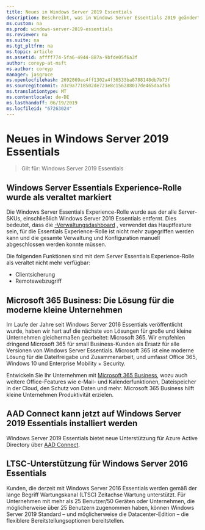 ```yaml
---
title: Neues in Windows Server 2019 Essentials
description: Beschreibt, was in Windows Server Essentials 2019 geändert wird
ms.custom: na
ms.prod: windows-server-2019-essentials
ms.reviewer: na
ms.suite: na
ms.tgt_pltfrm: na
ms.topic: article
ms.assetid: affff774-5fa6-4944-887a-9bfde05f6a3f
author: coreyp-at-msft
ms.author: coreyp
manager: jasgroce
ms.openlocfilehash: 2692869ac4ff1302a4f36533ba8788148db7b73f
ms.sourcegitcommit: a3c9a7718502de723e8c156288017de465daaf6b
ms.translationtype: MT
ms.contentlocale: de-DE
ms.lasthandoff: 06/19/2019
ms.locfileid: "67263024"
---
```

# <a name="whats-new-in-windows-server-2019-essentials"></a>Neues in Windows Server 2019 Essentials

> Gilt für: Windows Server 2019 Essentials

## <a name="windows-server-essentials-experience-role-has-been-deprecated"></a>Windows Server Essentials Experience-Rolle wurde als veraltet markiert

Die Windows Server Essentials Experience-Rolle wurde aus der alle Server-SKUs, einschließlich Windows Server 2019 Essentials entfernt. Dies bedeutet, dass die [-Verwaltungsdashboard](../manage/overview-of-the-dashboard-in-windows-server-essentials.md) , verwendet das Hauptfeature sein, für die Essentials Experience-Rolle ist nicht mehr zugegriffen werden kann und die gesamte Verwaltung und Konfiguration manuell abgeschlossen werden konnte müssen. 

Die folgenden Funktionen sind mit dem Server Essentials Experience-Rolle als veraltet nicht mehr verfügbar:

-   Clientsicherung 
-   Remotewebzugriff 

## <a name="microsoft-365-business-the-modern-small-business-solution"></a>Microsoft 365 Business: Die Lösung für die moderne kleine Unternehmen 

Im Laufe der Jahre seit Windows Server 2016 Essentials veröffentlicht wurde, haben wir hart auf die nächste von Lösungen für große und kleine Unternehmen gleichermaßen gearbeitet: Microsoft 365. Wir empfehlen dringend Microsoft 365 für small Business-Kunden als Ersatz für alle Versionen von Windows Server Essentials. Microsoft 365 ist eine moderne Lösung für die Dateifreigabe und Zusammenarbeit, und umfasst Office 365, Windows 10 und Enterprise Mobility + Security. 

Entwickeln Sie Ihr Unternehmen mit [Microsoft 365 Business](https://www.microsoft.com/microsoft-365/business), wozu auch weitere Office-Features wie e-Mail- und Kalenderfunktionen, Dateispeicher in der Cloud, den Schutz von Daten und mehr. Microsoft 365 Business hilft kleine Unternehmen Produktivität erzielen.

## <a name="aad-connect-can-now-be-installed-on-windows-server-2019-essentials"></a>AAD Connect kann jetzt auf Windows Server 2019 Essentials installiert werden

Windows Server 2019 Essentials bietet neue Unterstützung für Azure Active Directory über [AAD Connect](https://docs.microsoft.com/azure/active-directory/connect/active-directory-aadconnect-prerequisites). 

## <a name="ltsc-support-for-windows-server-2016-essentials"></a>LTSC-Unterstützung für Windows Server 2016 Essentials

Kunden, die derzeit mit Windows Server 2016 Essentials werden gemäß der lange Begriff Wartungskanal (LTSC) Zeitachse Wartung unterstützt.
Für Unternehmen mit mehr als 25 Benutzer/50 Geräten oder Unternehmen, die möglicherweise über 25 Benutzern zugenommen haben, können Windows Server 2019 Standard – und möglicherweise die Datacenter-Edition – die flexiblere Bereitstellungsoptionen bereitstellen.

